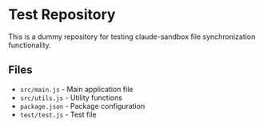 # Test Repository

This is a dummy repository for testing claude-sandbox file synchronization functionality.

## Files

- `src/main.js` - Main application file
- `src/utils.js` - Utility functions
- `package.json` - Package configuration
- `test/test.js` - Test file
